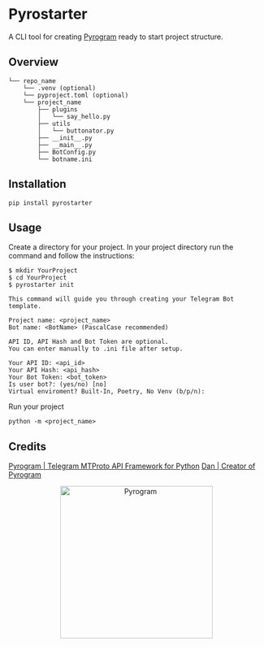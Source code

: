 # Pyrostarter

A CLI tool for creating [Pyrogram](https://docs.pyrogram.org/) ready to start project structure.

## Overview

```
└── repo_name
    └── .venv (optional)
    └── pyproject.toml (optional)
    └── project_name
        ├── plugins
        │   └── say_hello.py
        ├── utils
        │   └── buttonator.py
        ├── __init__.py
        ├── __main__.py
        ├── BotConfig.py
        └── botname.ini
```
## Installation

```
pip install pyrostarter
```

## Usage

Create a directory for your project. In your project directory run the command and follow the instructions:
```shell
$ mkdir YourProject
$ cd YourProject
$ pyrostarter init
```

```shell
This command will guide you through creating your Telegram Bot template.

Project name: <project_name>
Bot name: <BotName> (PascalCase recommended)

API ID, API Hash and Bot Token are optional.
You can enter manually to .ini file after setup.

Your API ID: <api_id>
Your API Hash: <api_hash>
Your Bot Token: <bot_token>
Is user bot?: (yes/no) [no] 
Virtual enviroment? Built-In, Poetry, No Venv (b/p/n):
```

Run your project
```shell
python -m <project_name>
```

## Credits
[Pyrogram | Telegram MTProto API Framework for Python](https://github.com/pyrogram/pyrogram)
[Dan | Creator of Pyrogram](https://github.com/delivrance)

<p align="center">
    <a href="https://github.com/pyrogram/pyrogram">
        <img src="https://i.imgur.com/BOgY9ai.png" alt="Pyrogram" width="300">
    </a>
</p>
